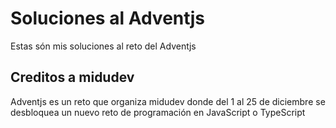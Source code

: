 # Soluciones al Adventjs 

Estas són mis soluciones al reto del Adventjs

## Creditos a midudev

Adventjs es un reto que organiza midudev donde del 1 al 25 de diciembre se desbloquea un nuevo reto de programación en JavaScript o TypeScript

